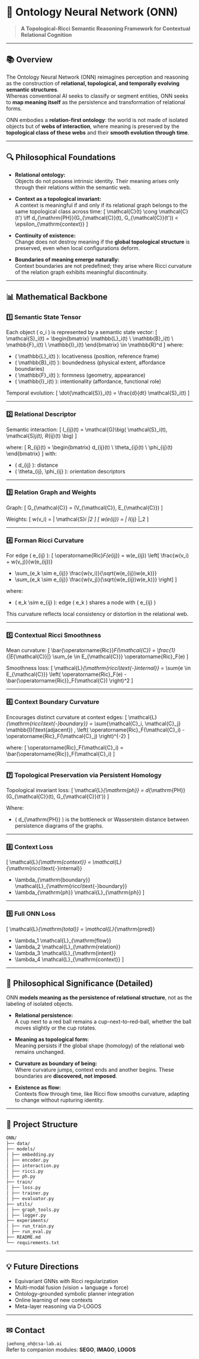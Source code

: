 # 🧠 Ontology Neural Network (ONN)

> **A Topological-Ricci Semantic Reasoning Framework for Contextual Relational Cognition**

---

## 📚 Overview

The Ontology Neural Network (ONN) reimagines perception and reasoning as the construction of **relational, topological, and temporally evolving semantic structures**.  
Whereas conventional AI seeks to classify or segment entities, ONN seeks to **map meaning itself** as the persistence and transformation of relational forms.  

ONN embodies a **relation-first ontology**: the world is not made of isolated objects but of **webs of interaction**, where meaning is preserved by the **topological class of these webs** and their **smooth evolution through time**.

---

## 🔍 Philosophical Foundations

- **Relational ontology:**  
Objects do not possess intrinsic identity. Their meaning arises only through their relations within the semantic web.

- **Context as a topological invariant:**  
A context is meaningful if and only if its relational graph belongs to the same topological class across time:
\[
\mathcal{C}(t) \cong \mathcal{C}(t') \iff d_{\mathrm{PH}}(G_{\mathcal{C}}(t), G_{\mathcal{C}}(t')) < \epsilon_{\mathrm{context}}
\]

- **Continuity of existence:**  
Change does not destroy meaning if the **global topological structure** is preserved, even when local configurations deform.

- **Boundaries of meaning emerge naturally:**  
Context boundaries are not predefined; they arise where Ricci curvature of the relation graph exhibits meaningful discontinuity.

---

## 📊 Mathematical Backbone

### 1️⃣ Semantic State Tensor

Each object \( o_i \) is represented by a semantic state vector:
\[
\mathcal{S}_i(t) = 
\begin{bmatrix}
\mathbb{L}_i(t) \\
\mathbb{B}_i(t) \\
\mathbb{F}_i(t) \\
\mathbb{I}_i(t)
\end{bmatrix}
\in \mathbb{R}^d
\]
where:
- \( \mathbb{L}_i(t) \): locativeness (position, reference frame)
- \( \mathbb{B}_i(t) \): boundedness (physical extent, affordance boundaries)
- \( \mathbb{F}_i(t) \): formness (geometry, appearance)
- \( \mathbb{I}_i(t) \): intentionality (affordance, functional role)

Temporal evolution:
\[
\dot{\mathcal{S}}_i(t) = \frac{d}{dt} \mathcal{S}_i(t)
\]

---

### 2️⃣ Relational Descriptor

Semantic interaction:
\[
I_{ij}(t) = \mathcal{G}\big( \mathcal{S}_i(t), \mathcal{S}_j(t), R_{ij}(t) \big)
\]

where:
\[
R_{ij}(t) =
\begin{bmatrix}
d_{ij}(t) \\
\theta_{ij}(t) \\
\phi_{ij}(t)
\end{bmatrix}
\]
with:
- \( d_{ij} \): distance
- \( \theta_{ij}, \phi_{ij} \): orientation descriptors

---

### 3️⃣ Relation Graph and Weights

Graph:
\[
G_{\mathcal{C}} = (V_{\mathcal{C}}, E_{\mathcal{C}})
\]

Weights:
\[
w(v_i) = \| \mathcal{S}_i \|_2
\]
\[
w(e_{ij}) = \| I_{ij} \|_2
\]

---

### 4️⃣ Forman Ricci Curvature

For edge \( e_{ij} \):
\[
\operatorname{Ric}_F(e_{ij}) =
w(e_{ij}) \left[
\frac{w(v_i) + w(v_j)}{w(e_{ij})}
- \sum_{e_k \sim e_{ij}} \frac{w(v_i)}{\sqrt{w(e_{ij})w(e_k)}}
- \sum_{e_k \sim e_{ij}} \frac{w(v_j)}{\sqrt{w(e_{ij})w(e_k)}}
\right]
\]

where:
- \( e_k \sim e_{ij} \): edge \( e_k \) shares a node with \( e_{ij} \)

This curvature reflects local consistency or distortion in the relational web.

---

### 5️⃣ Contextual Ricci Smoothness

Mean curvature:
\[
\bar{\operatorname{Ric}}_F(\mathcal{C}) =
\frac{1}{|E_{\mathcal{C}}|} \sum_{e \in E_{\mathcal{C}}} \operatorname{Ric}_F(e)
\]

Smoothness loss:
\[
\mathcal{L}_{\mathrm{ricci\text{-}internal}} =
\sum_{e \in E_{\mathcal{C}}}
\left(
\operatorname{Ric}_F(e) - \bar{\operatorname{Ric}}_F(\mathcal{C})
\right)^2
\]

---

### 6️⃣ Context Boundary Curvature

Encourages distinct curvature at context edges:
\[
\mathcal{L}_{\mathrm{ricci\text{-}boundary}} =
\sum_{\mathcal{C}_i, \mathcal{C}_j}
\mathbb{I}(\text{adjacent}) \,
\left(
\operatorname{Ric}_F(\mathcal{C}_i) - \operatorname{Ric}_F(\mathcal{C}_j)
\right)^{-2}
\]

where:
\[
\operatorname{Ric}_F(\mathcal{C}_i) = 
\bar{\operatorname{Ric}}_F(\mathcal{C}_i)
\]

---

### 7️⃣ Topological Preservation via Persistent Homology

Topological invariant loss:
\[
\mathcal{L}_{\mathrm{ph}} =
d_{\mathrm{PH}}(G_{\mathcal{C}}(t), G_{\mathcal{C}}(t'))
\]

Where:
- \( d_{\mathrm{PH}} \) is the bottleneck or Wasserstein distance between persistence diagrams of the graphs.

---

### 8️⃣ Context Loss

\[
\mathcal{L}_{\mathrm{context}} =
\mathcal{L}_{\mathrm{ricci\text{-}internal}} 
+ \lambda_{\mathrm{boundary}} \mathcal{L}_{\mathrm{ricci\text{-}boundary}} 
+ \lambda_{\mathrm{ph}} \mathcal{L}_{\mathrm{ph}}
\]

---

### 9️⃣ Full ONN Loss

\[
\mathcal{L}_{\mathrm{total}} =
\mathcal{L}_{\mathrm{pred}}
+ \lambda_1 \mathcal{L}_{\mathrm{flow}}
+ \lambda_2 \mathcal{L}_{\mathrm{relation}}
+ \lambda_3 \mathcal{L}_{\mathrm{intent}}
+ \lambda_4 \mathcal{L}_{\mathrm{context}}
\]

---

## 🌌 Philosophical Significance (Detailed)

ONN **models meaning as the persistence of relational structure**, not as the labeling of isolated objects.

- **Relational persistence:**  
  A cup next to a red ball remains a cup-next-to-red-ball, whether the ball moves slightly or the cup rotates.

- **Meaning as topological form:**  
  Meaning persists if the global shape (homology) of the relational web remains unchanged.

- **Curvature as boundary of being:**  
  Where curvature jumps, context ends and another begins. These boundaries are **discovered, not imposed**.

- **Existence as flow:**  
  Contexts flow through time, like Ricci flow smooths curvature, adapting to change without rupturing identity.

---

## 📏 Project Structure

``` bash
ONN/
├── data/
├── models/
│ ├── embedding.py
│ ├── encoder.py
│ ├── interaction.py
│ ├── ricci.py
│ ├── ph.py
├── train/
│ ├── loss.py
│ ├── trainer.py
│ ├── evaluator.py
├── utils/
│ ├── graph_tools.py
│ ├── logger.py
├── experiments/
│ ├── run_train.py
│ ├── run_eval.py
├── README.md
└── requirements.txt
```


---

## 💡 Future Directions

- Equivariant GNNs with Ricci regularization
- Multi-modal fusion (vision + language + force)
- Ontology-grounded symbolic planner integration
- Online learning of new contexts
- Meta-layer reasoning via D-LOGOS

---

## ✉ Contact

`jaehong_oh@csa-lab.ai`  
Refer to companion modules: **SEGO**, **IMAGO**, **LOGOS**

